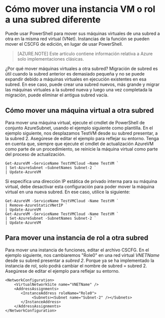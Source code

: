 <properties 
   pageTitle="Cómo mover una instancia VM o rol a una subred diferente"
   description="Aprenda a mover máquinas virtuales y las instancias de función a una subred diferente"
   services="virtual-network"
   documentationCenter="na"
   authors="jimdial"
   manager="carmonm"
   editor="tysonn" />
<tags 
   ms.service="virtual-network"
   ms.devlang="na"
   ms.topic="article"
   ms.tgt_pltfrm="na"
   ms.workload="infrastructure-services"
   ms.date="03/22/2016"
   ms.author="jdial" />

# <a name="how-to-move-a-vm-or-role-instance-to-a-different-subnet"></a>Cómo mover una instancia VM o rol a una subred diferente

Puede usar PowerShell para mover sus máquinas virtuales de una subred a otra en la misma red virtual (VNet). Instancias de la función se pueden mover el CSCFG de edición, en lugar de usar PowerShell.

>[AZURE.NOTE] Este artículo contiene información relativa a Azure solo implementaciones clásicas.

¿Por qué mover máquinas virtuales a otra subred? Migración de subred es útil cuando la subred anterior es demasiado pequeña y no se puede expandir debido a máquinas virtuales en ejecución existentes en esa subred. En ese caso, puede crear una subred nuevos, más grande y migrar las máquinas virtuales a la subred nueva y luego una vez completada la migración, puede eliminar el antigua subred vacía.

## <a name="how-to-move-a-vm-to-another-subnet"></a>Cómo mover una máquina virtual a otra subred

Para mover una máquina virtual, ejecute el cmdlet de PowerShell de conjunto AzureSubnet, usando el ejemplo siguiente como plantilla. En el ejemplo siguiente, nos desplazamos TestVM desde su subred presentar, a la subred 2. Asegúrese de editar el ejemplo para reflejar su entorno. Tenga en cuenta que, siempre que ejecute el cmdlet de actualización AzureVM como parte de un procedimiento, se reinicie la máquina virtual como parte del proceso de actualización.

    Get-AzureVM –ServiceName TestVMCloud –Name TestVM `
  	| Set-AzureSubnet –SubnetNames Subnet-2 `
  	| Update-AzureVM

Si especifica una dirección IP estática de privado interna para su máquina virtual, debe desactivar esta configuración para poder mover la máquina virtual en una nueva subred. En ese caso, utilice la siguiente:

    Get-AzureVM -ServiceName TestVMCloud -Name TestVM `
  	| Remove-AzureStaticVNetIP `
  	| Update-AzureVM
    Get-AzureVM -ServiceName TestVMCloud -Name TestVM `
  	| Set-AzureSubnet -SubnetNames Subnet-2 `
  	| Update-AzureVM

## <a name="to-move-a-role-instance-to-another-subnet"></a>Para mover una instancia de rol a otra subred

Para mover una instancia de funciones, editar el archivo CSCFG. En el ejemplo siguiente, nos cambiaremos "Role0" en una red virtual *VNETName* desde su subred presentar a *subred 2*. Porque ya se ha implementado la instancia de rol, solo podrá cambiar el nombre de subred = subred 2. Asegúrese de editar el ejemplo para reflejar su entorno.

    <NetworkConfiguration>
        <VirtualNetworkSite name="VNETName" />
        <AddressAssignments>
           <InstanceAddress roleName="Role0">
                <Subnets><Subnet name="Subnet-2" /></Subnets>
           </InstanceAddress>
        </AddressAssignments>
    </NetworkConfiguration> 
